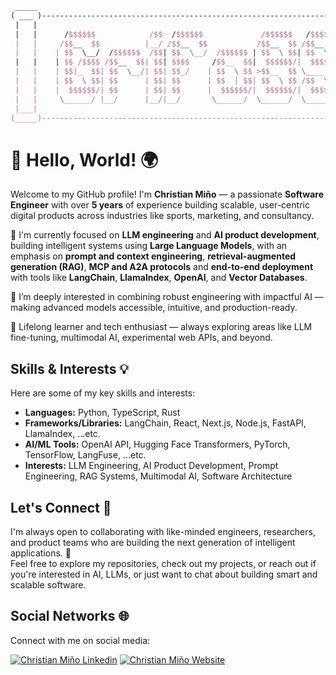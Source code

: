 ```latex
 _____                                                                        _____
( ___ )----------------------------------------------------------------------( ___ )
 |   |                                                                        |   |
 |   |      /$$$$$$            /$$  /$$$$$$             /$$$$$$   /$$$$$$     |   |
 |   |     /$$__  $$          |__/ /$$__  $$           /$$__  $$ /$$__  $$    |   |
 |   |    | $$  \__/  /$$$$$$  /$$| $$  \__/  /$$$$$$ | $$  \ $$| $$  \ $$    |   |
 |   |    | $$ /$$$$ /$$__  $$| $$| $$$$     /$$__  $$|  $$$$$$/|  $$$$$$$    |   |
 |   |    | $$|_  $$| $$  \__/| $$| $$_/    | $$  \ $$ >$$__  $$ \____  $$    |   |
 |   |    | $$  \ $$| $$      | $$| $$      | $$  | $$| $$  \ $$ /$$  \ $$    |   |
 |   |    |  $$$$$$/| $$      | $$| $$      |  $$$$$$/|  $$$$$$/|  $$$$$$/    |   |
 |   |     \______/ |__/      |__/|__/       \______/  \______/  \______/     |   |
 |___|                                                                        |___|
(_____)----------------------------------------------------------------------(_____)
```

# 👋 Hello, World! 🌍

Welcome to my GitHub profile! I'm **Christian Miño** — a passionate **Software Engineer** with over **5 years** of experience building scalable, user-centric digital products across industries like sports, marketing, and consultancy.

🚀 I'm currently focused on **LLM engineering** and **AI product development**, building intelligent systems using **Large Language Models**, with an emphasis on **prompt and context engineering**, **retrieval-augmented generation (RAG)**, **MCP and A2A protocols** and **end-to-end deployment** with tools like **LangChain**, **LlamaIndex**, **OpenAI**, and **Vector Databases**.

🧠 I’m deeply interested in combining robust engineering with impactful AI — making advanced models accessible, intuitive, and production-ready.

🌱 Lifelong learner and tech enthusiast — always exploring areas like LLM fine-tuning, multimodal AI, experimental web APIs, and beyond.

## Skills & Interests 💡

Here are some of my key skills and interests:

- **Languages:** Python, TypeScript, Rust
- **Frameworks/Libraries:** LangChain, React, Next.js, Node.js, FastAPI, LlamaIndex, ...etc.
- **AI/ML Tools:** OpenAI API, Hugging Face Transformers, PyTorch, TensorFlow, LangFuse, ...etc.   
- **Interests:** LLM Engineering, AI Product Development, Prompt Engineering, RAG Systems, Multimodal AI, Software Architecture

## Let's Connect 🤝

I'm always open to collaborating with like-minded engineers, researchers, and product teams who are building the next generation of intelligent applications. 💬  
Feel free to explore my repositories, check out my projects, or reach out if you're interested in AI, LLMs, or just want to chat about building smart and scalable software.

## Social Networks 🌐

Connect with me on social media:

[![Christian Miño Linkedin](https://img.shields.io/badge/LinkedIn-0077B5?style=for-the-badge&logo=linkedin&logoColor=white)](https://www.linkedin.com/in/christian-miño/) [![Christian Miño Website](https://img.shields.io/badge/Website-purple?style=for-the-badge&logo=rust)](https://grifo-devlab.com)
